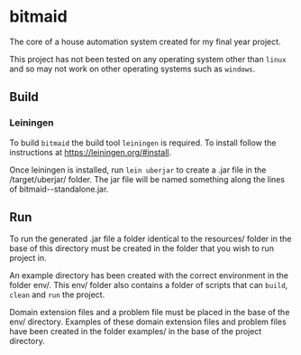 # bitmaid

The core of a house automation system created for my final year project.

This project has not been tested on any operating system other than `linux` and
so may not work on other operating systems such as `windows`.

## Build
### Leiningen

To build `bitmaid` the build tool `leiningen` is required. To install follow the
instructions at https://leiningen.org/#install.

Once leiningen is installed, run `lein uberjar` to create a .jar file in the
/target/uberjar/ folder. The jar file will be named something along the lines of
bitmaid-<version-number>-standalone.jar.

## Run
To run the generated .jar file a folder identical to the resources/ folder in
the base of this directory must be created in the folder that you wish to run
project in.

An example directory has been created with the correct environment in the folder
env/. This env/ folder also contains a folder of scripts that can `build`,
`clean` and `run` the project.

Domain extension files and a problem file must be placed in the base of the env/
directory. Examples of these domain extension files and problem files have been
created in the folder examples/ in the base of the project directory.

